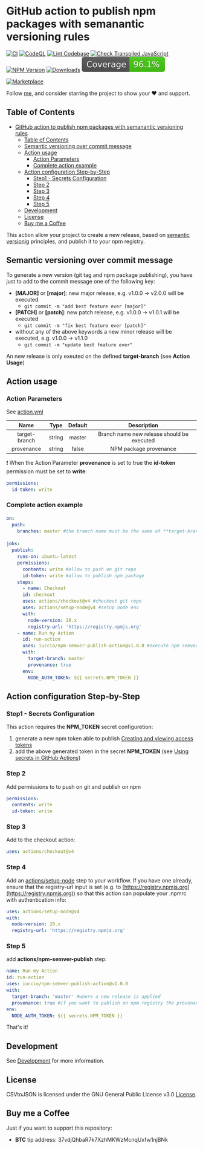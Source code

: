 # GitHub action to publish npm packages with semanantic versioning rules

[![CI](https://github.com/iuccio/npm-semantic-publish-action/actions/workflows/ci.yml/badge.svg)](https://github.com/iuccio/npm-semantic-publish-action/actions/workflows/ci.yml)
[![CodeQL](https://github.com/iuccio/npm-semantic-publish-action/actions/workflows/codeql-analysis.yml/badge.svg)](https://github.com/iuccio/npm-semantic-publish-action/actions/workflows/codeql-analysis.yml)
[![Lint Codebase](https://github.com/iuccio/npm-semantic-publish-action/actions/workflows/linter.yml/badge.svg)](https://github.com/iuccio/npm-semantic-publish-action/actions/workflows/linter.yml)
[![Check Transpiled JavaScript](https://github.com/iuccio/npm-semantic-publish-action/actions/workflows/check-dist.yml/badge.svg)](https://github.com/iuccio/npm-semantic-publish-action/actions/workflows/check-dist.yml)
[![NPM Version](https://img.shields.io/npm/v/npm-semantic-publish.svg)](https://npmjs.org/package/npm-semantic-publish)
[![Downloads](https://img.shields.io/npm/dm/npm-semantic-publish.svg)](https://npmjs.org/package/npm-semantic-publish)
[![Coverage](badges/coverage.svg)](badges/coverage.svg)

[![Marketplace](https://img.shields.io/badge/GitHub_Action_-iuccio%2Fnpm--semantic--publish--action%40latest-2ea44f)](https://github.com/marketplace/actions/npm-semver-publish)

Follow [me](https://github.com/iuccio), and consider starring the project to
show your :heart: and support.

## Table of Contents

<!-- toc -->

- [GitHub action to publish npm packages with semanantic versioning rules](#github-action-to-publish-npm-packages-with-semanantic-versioning-rules)
  - [Table of Contents](#table-of-contents)
  - [Semantic versioning over commit message](#semantic-versioning-over-commit-message)
  - [Action usage](#action-usage)
    - [Action Parameters](#action-parameters)
    - [Complete action example](#complete-action-example)
  - [Action configuration Step-by-Step](#action-configuration-step-by-step)
    - [Step1 - Secrets Configuration](#step1---secrets-configuration)
    - [Step 2](#step-2)
    - [Step 3](#step-3)
    - [Step 4](#step-4)
    - [Step 5](#step-5)
  - [Development](#development)
  - [License](#license)
  - [Buy me a Coffee](#buy-me-a-coffee)

<!-- tocstop -->

This action allow your project to create a new release, based on
[semantic versionig](https://semver.org/) principles, and publish it to your npm
registry.

## Semantic versioning over commit message

To generate a new version (git tag and npm package publishing), you have just to
add to the commit message one of the following key:

- **[MAJOR]** or **[major]**: new major release, e.g. v1.0.0 -> v2.0.0 will be executed
  - `git commit -m "add best feature ever [major]"`
- **[PATCH]** or **[patch]**: new patch release, e.g. v1.0.0 -> v1.0.1 will be executed
  - `git commit -m "fix best feature ever [patch]"`
- without any of the above keywords a new minor release will be executed, e.g.
  v1.0.0 -> v1.1.0
  - `git commit -m "update best feature ever"`

An new release is only exeuted on the defined **target-branch** (see **Action
Usage**)

## Action usage

### Action Parameters

See [action.yml](action.yml)

|     Name      |  Type  | Default |                Description                 |
| :-----------: | :----: | :-----: | :----------------------------------------: |
| target-branch | string | master  | Branch name new release should be executed |
|  provenance   | string |  false  |           NPM package provenance           |

:heavy_exclamation_mark: When the Action Parameter **provenance** is set to true
the **id-token** permission must be set to **write**:

```yaml
permissions:
  id-token: write
```

### Complete action example

```yaml
on:
  push:
    branches: master #the branch name must be the same of **target-branch**

jobs:
  publish:
    runs-on: ubuntu-latest
    permissions:
      contents: write #allow to push on git repo
      id-token: write #allow to publish npm package
    steps:
      - name: Checkout
      id: checkout
      uses: actions/checkout@v4 #checkout git repo
      uses: actions/setup-node@v4 #setup node env
      with:
        node-version: 20.x
        registry-url: 'https://registry.npmjs.org'
    - name: Run my Action
      id: run-action
      uses: iuccio/npm-semver-publish-action@v1.0.0 #execute npm semver publish
      with:
        target-branch: master
        provenance: true
      env:
        NODE_AUTH_TOKEN: ${{ secrets.NPM_TOKEN }}
```

## Action configuration Step-by-Step

### Step1 - Secrets Configuration

This action requires the **NPM_TOKEN** secret configuretion:

1. generate a new npm token able to publish
   [Creating and viewing access tokens](https://docs.npmjs.com/creating-and-viewing-access-tokens)
1. add the above generated token in the secret **NPM_TOKEN** (see
   [Using secrets in GitHub Actions](https://docs.github.com/en/actions/security-guides/using-secrets-in-github-actions))

### Step 2

Add permissions to to push on git and publish on npm

```yaml
permissions:
  contents: write
  id-token: write
```

### Step 3

Add to the checkout action:

```yaml
uses: actions/checkout@v4
```

### Step 4

Add an [actions/setup-node](https://github.com/actions/setup-node) step to your
workflow. If you have one already, ensure that the registry-url input is set
(e.g. to [https://registry.npmjs.org](https://registry.npmjs.org)) so that this
action can populate your .npmrc with authentication info:

```yaml
uses: actions/setup-node@v4
with:
  node-version: 20.x
  registry-url: 'https://registry.npmjs.org'
```

### Step 5

add **actions/npm-semver-publish** step:

```yaml
name: Run my Action
id: run-action
uses: iuccio/npm-semver-publish-action@v1.0.0
with:
  target-branch: 'master' #where a new release is applied
  provenance: true #if you want to publish on npm registry the provenance
env:
  NODE_AUTH_TOKEN: ${{ secrets.NPM_TOKEN }}
```

That's it!

## Development

See [Development](DEVELOPMENT.md) for more information.

## License

CSVtoJSON is licensed under the GNU General Public License v3.0
[License](LICENSE).

## Buy me a Coffee

Just if you want to support this repository:

- **BTC** tip address: 37vdjQhbaR7k7XzhMKWzMcnqUxfw1njBNk
